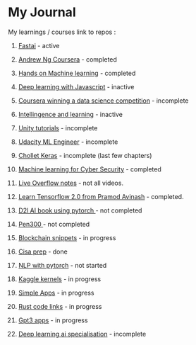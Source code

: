 # My Journal

My learnings / courses link to repos :

1. [Fastai](https://github.com/fanbyprinciple/fastai) - active

2. [Andrew Ng Coursera](https://github.com/fanbyprinciple/Andrew-Ng-Coursera-Machine-Learning-Notes) - completed

3. [Hands on Machine learning](https://github.com/fanbyprinciple/hands_on_ml) - completed

4. [Deep learning with Javascript](https://github.com/fanbyprinciple/Deep-Learning-with-Javascript) - inactive

5. [Coursera winning a data science competition](https://github.com/fanbyprinciple/how-to-win-a-data-science-competition) - incomplete

6. [Intellingence and learning](https://github.com/fanbyprinciple/intandlearn) - inactive

7. [Unity tutorials](https://github.com/unity-journey) - incomplete

8. [Udacity ML Engineer](https://github.com/udacity_ml_engineer) - incomplete

9. [Chollet Keras](https://github.com/Chollet-masterclass) - incomplete (last few chapters)

10. [Machine learning for Cyber Security](https://github.com/fanbyprinciple/Machine-Learning-For-Cyber-Security) - completed

11. [Live Overflow notes](https://github.com/fanbyprinciple/live_overflow_notes) - not all videos.

12. [Learn Tensorflow 2.0 from Pramod Avinash](https://github.com/fanbyprinciple/Learn-Tensorflow-2.0-Pramod-Avinash) - completed.

13. [D2l AI book using pytorch ](https://github.com/fanbyprinciple/d2l-fanbyprinciple) - not completed

14. [Pen300 ](https://github.com/fanbyprinciple/pen300) - not completed

15. [Blockchain snippets](https://github.com/fanbyprinciple/blockchain_snippets) - in progress

16. [Cisa prep](https://github.com/fanbyprinciple/cisa_prep) - done

17. [NLP with pytorch](https://github.com/fanbyprinciple/nlp-with-pytorch) - not started

18. [Kaggle kernels](https://github.com/fanbyprinciple/kaggle_kernels) - in progress

19. [Simple Apps](https://github.com/fanbyprinciple/simpleapps) - in progress

20. [Rust code links](https://github.com/fanbyprinciple/rust_code_examples) - in progress

21. [Gpt3 apps](https://github.com/fanbyprinciple/gpt3-apps) - in progress

22. [Deep learning ai specialisation](https://github.com/fanbyprinciple/Deep-learning-ai-specialisation) - incomplete
